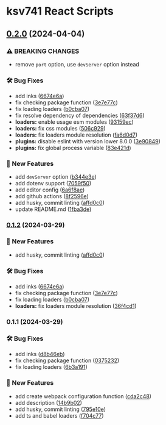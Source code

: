 # ksv741 React Scripts
## [0.2.0](https://github.com/ksv741/react-scripts/compare/v0.1.0...v0.2.0) (2024-04-04)


### ⚠ BREAKING CHANGES

* remove `port` option, use `devServer` option instead

### 🛠️ Bug Fixes

* add inks ([6674e6a](https://github.com/ksv741/react-scripts/commit/6674e6ac22f0f4cf66897668b4014d52bad68aa6))
* fix checking package function ([3e7e77c](https://github.com/ksv741/react-scripts/commit/3e7e77c111034a5817e71da55414acc376efc1c9))
* fix loading loaders ([b0cba07](https://github.com/ksv741/react-scripts/commit/b0cba07f671048b92198668dfaf5bd73acc2cdc7))
* fix resolve dependency of dependencies ([63f37d6](https://github.com/ksv741/react-scripts/commit/63f37d6c19f469608087df86e301292ad3dd368e))
* **loaders:** enable usage esm modules ([93159ec](https://github.com/ksv741/react-scripts/commit/93159ec92f94462b0b8fb19e3c5c842adb43d612))
* **loaders:** fix css modules ([506c929](https://github.com/ksv741/react-scripts/commit/506c929141409b685f38b7e8468eba1b5f144fdd))
* **loaders:** fix loaders module resolution ([fa6d0d7](https://github.com/ksv741/react-scripts/commit/fa6d0d701e3b21f0a7fbb5f87e794a4ce3689533))
* **plugins:** disable eslint with version lower 8.0.0 ([3e90849](https://github.com/ksv741/react-scripts/commit/3e908496b3076c405f6056e203e19a11ee4e5a2a))
* **plugins:** fix global process variable ([83e421d](https://github.com/ksv741/react-scripts/commit/83e421d63ab22f41cb3f5cfb914446e48d794c50))


### 🚀 New Features

* add `devServer` option ([b344e3e](https://github.com/ksv741/react-scripts/commit/b344e3ead38419b048a468d32fb216ebb17e128b))
* add dotenv support ([7059f50](https://github.com/ksv741/react-scripts/commit/7059f50d1ff4697cbb9ef69f30bca7bc2c6c75ad))
* add editor config ([6a6f8ae](https://github.com/ksv741/react-scripts/commit/6a6f8aeb74c4a7462bc0832d86f33d1b97986660))
* add github actions ([8f2596e](https://github.com/ksv741/react-scripts/commit/8f2596e25b0e39b038216bf5112859c3f970e093))
* add husky, commit linting ([affd0c0](https://github.com/ksv741/react-scripts/commit/affd0c02185aa2585f654c8da46c9a77c49a5499))
* update README.md ([1fba3de](https://github.com/ksv741/react-scripts/commit/1fba3de84986a7c2639b9fbb6579b39be1b2724e))

### [0.1.2](https://github.com/ksv741/react-scripts/compare/v0.1.0...v0.1.2) (2024-03-29)


### 🚀 New Features

* add husky, commit linting ([affd0c0](https://github.com/ksv741/react-scripts/commit/affd0c02185aa2585f654c8da46c9a77c49a5499))


### 🛠️ Bug Fixes

* add inks ([6674e6a](https://github.com/ksv741/react-scripts/commit/6674e6ac22f0f4cf66897668b4014d52bad68aa6))
* fix checking package function ([3e7e77c](https://github.com/ksv741/react-scripts/commit/3e7e77c111034a5817e71da55414acc376efc1c9))
* fix loading loaders ([b0cba07](https://github.com/ksv741/react-scripts/commit/b0cba07f671048b92198668dfaf5bd73acc2cdc7))
* **loaders:** fix loaders module resolution ([36f4cd1](https://github.com/ksv741/react-scripts/commit/36f4cd10cd1c6e5737730bded00318e662ef6618))

### 0.1.1 (2024-03-29)


### 🛠️ Bug Fixes

* add inks ([d8b46eb](https://github.com/ksv741/react-scripts/commit/d8b46eb93a89cba6b696be6521627bfe3eabaa92))
* fix checking package function ([0375232](https://github.com/ksv741/react-scripts/commit/037523205751b3f0bacbed9f14e5564e45439bc0))
* fix loading loaders ([6b3a191](https://github.com/ksv741/react-scripts/commit/6b3a191e38c651974fa3f26935beb40a6692ec3e))


### 🚀 New Features

* add create webpack configuration function ([cda2c48](https://github.com/ksv741/react-scripts/commit/cda2c486131bba94e65e82664ef5713d9ca93137))
* add description ([14b9b02](https://github.com/ksv741/react-scripts/commit/14b9b026aeb3914c40b065fd4303ac00418056bc))
* add husky, commit linting ([795e10e](https://github.com/ksv741/react-scripts/commit/795e10e1e582ddc57ba1439d37577ce525ae665a))
* add ts and babel loaders ([f704c77](https://github.com/ksv741/react-scripts/commit/f704c77546e6f154ca59d589fb7cf2df36540a0a))
